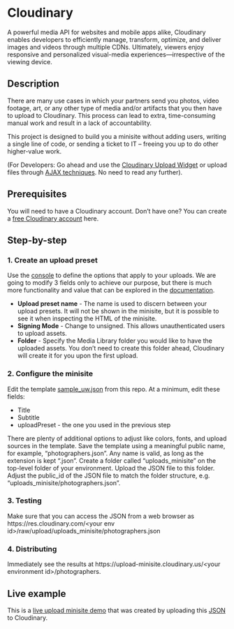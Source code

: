 # Cloudinary

A powerful media API for websites and mobile apps alike, Cloudinary enables developers to efficiently manage, transform, optimize, and deliver images and videos through multiple CDNs. Ultimately, viewers enjoy responsive and personalized visual-media experiences—irrespective of the viewing device.

## Description

There are many use cases in which your partners send you photos, video footage, art, or any other type of media and/or artifacts that you then have to upload to Cloudinary. This process can lead to extra, time-consuming manual work and result in a lack of accountability. 

This project is designed to build you a minisite without adding users, writing a single line of code, or sending a ticket to IT – freeing you up to do other higher-value work. 

(For Developers: Go ahead and use the [Cloudinary Upload Widget](https://demo.cloudinary.com/uw/#/) or upload files through [AJAX techniques](https://cloudinary.com/blog/file_upload_with_ajax). No need to read any further).

## Prerequisites

You will need to have a Cloudinary account. Don’t have one? You can create a [free Cloudinary account](https://cloudinary.com/users/register_free) here.

## Step-by-step

### 1. Create an upload preset

Use the [console](https://console.cloudinary.com/settings/upload) to define the options that apply to your uploads. We are going to modify 3 fields only to achieve our purpose, but there is much more functionality and value that can be explored in the [documentation](https://cloudinary.com/documentation/upload_presets#managing_upload_presets_using_the_settings_ui).
 - **Upload preset name** - The name is used to discern between your upload presets. It will not be shown in the minisite, but it is possible to see it when inspecting the HTML of the minisite.
 - **Signing Mode** - Change to unsigned. This allows unauthenticated users to upload assets.
 - **Folder** - Specify the Media Library folder you would like to have the uploaded assets. You don’t need to create this folder ahead, Cloudinary will create it for you upon the first upload.

### 2. Configure the minisite
Edit the template [sample_uw.json](https://github.com/cloudinary-devs/upload-minisite/raw/main/sample_uw.json) from this repo. At a minimum, edit these fields:
 - Title
 - Subtitle
 - uploadPreset - the one you used in the previous step

There are plenty of additional options to adjust like colors, fonts, and upload sources in the template.
Save the template using a meaningful public name, for example, “photographers.json”. Any name is valid, as long as the extension is kept “.json”.
Create a folder called “uploads_minisite” on the top-level folder of your environment. Upload the JSON file to this folder.
Adjust the public_id of the JSON file to match the folder structure, e.g. “uploads_minisite/photographers.json”.

### 3. Testing
Make sure that you can access the JSON from a web browser as 
ht<span>tps://res.cloudinary.com/\<your env id\>/raw/upload/uploads_minisite/photographers.json

### 4. Distributing
Immediately see the results at ht<span>tps://upload-minisite.cloudinary.us/\<your environment id\>/photographers.

## Live example
This is a [live upload minisite demo](https://upload-minisite.cloudinary.us/hzxyensd5/demo) that was created by uploading this [JSON](https://res.cloudinary.com/hzxyensd5/raw/upload/v1674040980/uploads_minisite/demo.json) to Cloudinary.

